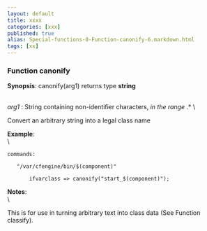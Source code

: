 ```yaml
---
layout: default
title: xxxx
categories: [xxx]
published: true
alias: Special-functions-0-Function-canonify-6.markdown.html
tags: [xx]
---
```


### Function canonify

**Synopsis**: canonify(arg1) returns type **string**

\
 *arg1* : String containing non-identifier characters, *in the range*
.\* \

Convert an arbitrary string into a legal class name

**Example**:\
 \

    commands:

       "/var/cfengine/bin/$(component)"

           ifvarclass => canonify("start_$(component)");

**Notes**:\
 \

This is for use in turning arbitrary text into class data (See Function
classify).
